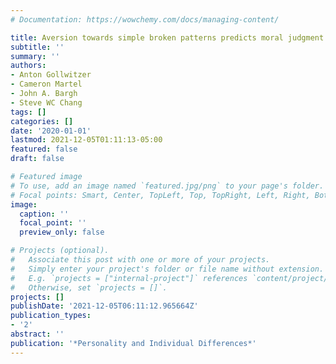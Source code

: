 ```yaml
---
# Documentation: https://wowchemy.com/docs/managing-content/

title: Aversion towards simple broken patterns predicts moral judgment
subtitle: ''
summary: ''
authors:
- Anton Gollwitzer
- Cameron Martel
- John A. Bargh
- Steve WC Chang
tags: []
categories: []
date: '2020-01-01'
lastmod: 2021-12-05T01:11:13-05:00
featured: false
draft: false

# Featured image
# To use, add an image named `featured.jpg/png` to your page's folder.
# Focal points: Smart, Center, TopLeft, Top, TopRight, Left, Right, BottomLeft, Bottom, BottomRight.
image:
  caption: ''
  focal_point: ''
  preview_only: false

# Projects (optional).
#   Associate this post with one or more of your projects.
#   Simply enter your project's folder or file name without extension.
#   E.g. `projects = ["internal-project"]` references `content/project/deep-learning/index.md`.
#   Otherwise, set `projects = []`.
projects: []
publishDate: '2021-12-05T06:11:12.965664Z'
publication_types:
- '2'
abstract: ''
publication: '*Personality and Individual Differences*'
---
```

